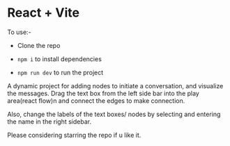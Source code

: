 # React + Vite
 
 To use:-
 - Clone the repo

 - ``npm i`` to install dependencies

 - ``npm run dev`` to run the project

A dynamic project for adding nodes to initiate a conversation, and visualize the messages. Drag the text box from the left side bar into the play area(react flow)n and connect the edges to make connection.

Also, change the labels of the text boxes/ nodes by selecting and entering the name in the right sidebar.

Please considering starring the repo if u like it.